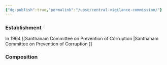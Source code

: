 ```yaml
---
{"dg-publish":true,"permalink":"/upsc/central-vigilance-commission/"}
---
```


### Establishment 
In 1964
	[[Santhanam Committee on Prevention of Corruption \|Santhanam Committee on Prevention of Corruption ]]

### Composition
